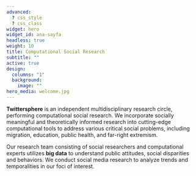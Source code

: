 ```yaml
---
advanced:
  ? css_style
  ? css_class
widget: hero
widget_id: ana-sayfa
headless: true
weight: 10
title: Computational Social Research
subtitle: ""
active: true
design:
  columns: "1"
  background:
    image: ""
hero_media: welcome.jpg
---
```

**Twittersphere** is an independent multidisciplinary research circle, performing computational social research. We incorporate socially meaningful and theoretically informed research into cutting-edge computational tools to address various critical social problems, including migration, education, public health, and far-right extremism.

Our research team consisting of social researchers and computational experts utilizes **big data** to understand public attitudes, social disparities and behaviors. We conduct social media research to analyze trends and temporalities in our foci of interest.